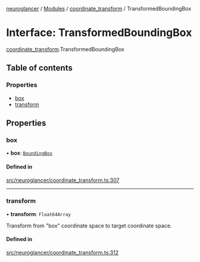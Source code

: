 [neuroglancer](../README.md) / [Modules](../modules.md) / [coordinate\_transform](../modules/coordinate_transform.md) / TransformedBoundingBox

# Interface: TransformedBoundingBox

[coordinate_transform](../modules/coordinate_transform.md).TransformedBoundingBox

## Table of contents

### Properties

- [box](coordinate_transform.TransformedBoundingBox.md#box)
- [transform](coordinate_transform.TransformedBoundingBox.md#transform)

## Properties

### box

• **box**: [`BoundingBox`](coordinate_transform.BoundingBox.md)

#### Defined in

[src/neuroglancer/coordinate_transform.ts:307](https://github.com/ActiveBrainAtlas2/neuroglancer/blob/285e65d7/src/neuroglancer/coordinate_transform.ts#L307)

___

### transform

• **transform**: `Float64Array`

Transform from "box" coordinate space to target coordinate space.

#### Defined in

[src/neuroglancer/coordinate_transform.ts:312](https://github.com/ActiveBrainAtlas2/neuroglancer/blob/285e65d7/src/neuroglancer/coordinate_transform.ts#L312)
